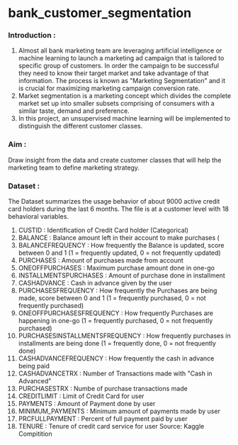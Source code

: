 # bank_customer_segmentation
### Introduction :
1. Almost all bank marketing team are leveraging artificial intelligence or machine learning to launch a marketing ad campaign that is tailored to specific group of customers. In order the campaign to be successful they need to know their target market and take advantage of that information. The process is known as "Marketing Segmentation" and it is crucial for maximizing marketing campaign conversion rate.
2. Market segmentation is a marketing concept which divides the complete market set up into smaller subsets comprising of consumers with a similar taste, demand and preference.
3. In this project, an unsupervised machine learning will be implemented to distinguish the different customer classes.

### Aim :
Draw insight from the data and create customer classes that will help the marketing team to define marketing strategy.

### Dataset :
The Dataset summarizes the usage behavior of about 9000 active credit card holders during the last 6 months. The file is at a customer level with 18 behavioral variables.
1. CUSTID : Identification of Credit Card holder (Categorical)
2. BALANCE : Balance amount left in their account to make purchases (
3. BALANCEFREQUENCY : How frequently the Balance is updated, score between 0 and 1 (1 = frequently updated, 0 = not frequently updated)
4. PURCHASES : Amount of purchases made from account
5. ONEOFFPURCHASES : Maximum purchase amount done in one-go
6. INSTALLMENTSPURCHASES : Amount of purchase done in installment
7. CASHADVANCE : Cash in advance given by the user
8. PURCHASESFREQUENCY : How frequently the Purchases are being made, score between 0 and 1 (1 = frequently purchased, 0 = not frequently purchased)
9. ONEOFFPURCHASESFREQUENCY : How frequently Purchases are happening in one-go (1 = frequently purchased, 0 = not frequently purchased)
10. PURCHASESINSTALLMENTSFREQUENCY : How frequently purchases in installments are being done (1 = frequently done, 0 = not frequently done)
11. CASHADVANCEFREQUENCY : How frequently the cash in advance being paid
12. CASHADVANCETRX : Number of Transactions made with "Cash in Advanced"
13. PURCHASESTRX : Numbe of purchase transactions made
14. CREDITLIMIT : Limit of Credit Card for user
15. PAYMENTS : Amount of Payment done by user
16. MINIMUM_PAYMENTS : Minimum amount of payments made by user
17. PRCFULLPAYMENT : Percent of full payment paid by user
18. TENURE : Tenure of credit card service for user
Source: Kaggle Compitition
